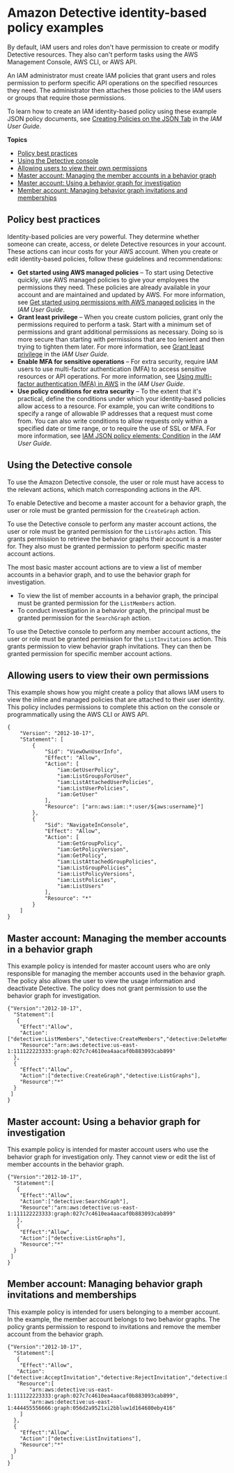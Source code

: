 # Amazon Detective identity\-based policy examples<a name="security_iam_id-based-policy-examples"></a>

By default, IAM users and roles don't have permission to create or modify Detective resources\. They also can't perform tasks using the AWS Management Console, AWS CLI, or AWS API\.

An IAM administrator must create IAM policies that grant users and roles permission to perform specific API operations on the specified resources they need\. The administrator then attaches those policies to the IAM users or groups that require those permissions\.

To learn how to create an IAM identity\-based policy using these example JSON policy documents, see [Creating Policies on the JSON Tab](https://docs.aws.amazon.com/IAM/latest/UserGuide/access_policies_create.html#access_policies_create-json-editor) in the *IAM User Guide*\.

**Topics**
+ [Policy best practices](#security_iam_service-with-iam-policy-best-practices)
+ [Using the Detective console](#security_iam_id-based-policy-examples-console)
+ [Allowing users to view their own permissions](#security_iam_id-based-policy-examples-view-own-permissions)
+ [Master account: Managing the member accounts in a behavior graph](#security_iam_id-based-policy-examples-master-account-mgmt)
+ [Master account: Using a behavior graph for investigation](#security_iam_id-based-policy-examples-master-investigate)
+ [Member account: Managing behavior graph invitations and memberships](#security_iam_id-based-policy-examples-member-account)

## Policy best practices<a name="security_iam_service-with-iam-policy-best-practices"></a>

Identity\-based policies are very powerful\. They determine whether someone can create, access, or delete Detective resources in your account\. These actions can incur costs for your AWS account\. When you create or edit identity\-based policies, follow these guidelines and recommendations:
+ **Get started using AWS managed policies** – To start using Detective quickly, use AWS managed policies to give your employees the permissions they need\. These policies are already available in your account and are maintained and updated by AWS\. For more information, see [Get started using permissions with AWS managed policies](https://docs.aws.amazon.com/IAM/latest/UserGuide/best-practices.html#bp-use-aws-defined-policies) in the *IAM User Guide*\.
+ **Grant least privilege** – When you create custom policies, grant only the permissions required to perform a task\. Start with a minimum set of permissions and grant additional permissions as necessary\. Doing so is more secure than starting with permissions that are too lenient and then trying to tighten them later\. For more information, see [Grant least privilege](https://docs.aws.amazon.com/IAM/latest/UserGuide/best-practices.html#grant-least-privilege) in the *IAM User Guide*\.
+ **Enable MFA for sensitive operations** – For extra security, require IAM users to use multi\-factor authentication \(MFA\) to access sensitive resources or API operations\. For more information, see [Using multi\-factor authentication \(MFA\) in AWS](https://docs.aws.amazon.com/IAM/latest/UserGuide/id_credentials_mfa.html) in the *IAM User Guide*\.
+ **Use policy conditions for extra security** – To the extent that it's practical, define the conditions under which your identity\-based policies allow access to a resource\. For example, you can write conditions to specify a range of allowable IP addresses that a request must come from\. You can also write conditions to allow requests only within a specified date or time range, or to require the use of SSL or MFA\. For more information, see [IAM JSON policy elements: Condition](https://docs.aws.amazon.com/IAM/latest/UserGuide/reference_policies_elements_condition.html) in the *IAM User Guide*\.

## Using the Detective console<a name="security_iam_id-based-policy-examples-console"></a>

To use the Amazon Detective console, the user or role must have access to the relevant actions, which match corresponding actions in the API\.

To enable Detective and become a master account for a behavior graph, the user or role must be granted permission for the `CreateGraph` action\.

To use the Detective console to perform any master account actions, the user or role must be granted permission for the `ListGraphs` action\. This grants permission to retrieve the behavior graphs their account is a master for\. They also must be granted permission to perform specific master account actions\.

The most basic master account actions are to view a list of member accounts in a behavior graph, and to use the behavior graph for investigation\.
+ To view the list of member accounts in a behavior graph, the principal must be granted permission for the `ListMembers` action\.
+ To conduct investigation in a behavior graph, the principal must be granted permission for the `SearchGraph` action\.

To use the Detective console to perform any member account actions, the user or role must be granted permission for the `ListInvitations` action\. This grants permission to view behavior graph invitations\. They can then be granted permission for specific member account actions\.

## Allowing users to view their own permissions<a name="security_iam_id-based-policy-examples-view-own-permissions"></a>

This example shows how you might create a policy that allows IAM users to view the inline and managed policies that are attached to their user identity\. This policy includes permissions to complete this action on the console or programmatically using the AWS CLI or AWS API\.

```
{
    "Version": "2012-10-17",
    "Statement": [
        {
            "Sid": "ViewOwnUserInfo",
            "Effect": "Allow",
            "Action": [
                "iam:GetUserPolicy",
                "iam:ListGroupsForUser",
                "iam:ListAttachedUserPolicies",
                "iam:ListUserPolicies",
                "iam:GetUser"
            ],
            "Resource": ["arn:aws:iam::*:user/${aws:username}"]
        },
        {
            "Sid": "NavigateInConsole",
            "Effect": "Allow",
            "Action": [
                "iam:GetGroupPolicy",
                "iam:GetPolicyVersion",
                "iam:GetPolicy",
                "iam:ListAttachedGroupPolicies",
                "iam:ListGroupPolicies",
                "iam:ListPolicyVersions",
                "iam:ListPolicies",
                "iam:ListUsers"
            ],
            "Resource": "*"
        }
    ]
}
```

## Master account: Managing the member accounts in a behavior graph<a name="security_iam_id-based-policy-examples-master-account-mgmt"></a>

This example policy is intended for master account users who are only responsible for managing the member accounts used in the behavior graph\. The policy also allows the user to view the usage information and deactivate Detective\. The policy does not grant permission to use the behavior graph for investigation\.

```
{"Version":"2012-10-17",
  "Statement":[
   {
    "Effect":"Allow",
    "Action":["detective:ListMembers","detective:CreateMembers","detective:DeleteMembers","detective:DeleteGraph","detective:Get*","detective:StartMonitoringMember"],
    "Resource":"arn:aws:detective:us-east-1:111122223333:graph:027c7c4610ea4aacaf0b883093cab899"
  },
  {
    "Effect":"Allow",
    "Action":["detective:CreateGraph","detective:ListGraphs"],
    "Resource":"*"
  }
 ]
}
```

## Master account: Using a behavior graph for investigation<a name="security_iam_id-based-policy-examples-master-investigate"></a>

This example policy is intended for master account users who use the behavior graph for investigation only\. They cannot view or edit the list of member accounts in the behavior graph\.

```
{"Version":"2012-10-17",
  "Statement":[
   {
    "Effect":"Allow",
    "Action":["detective:SearchGraph"],
    "Resource":"arn:aws:detective:us-east-1:111122223333:graph:027c7c4610ea4aacaf0b883093cab899"
   },
   {
    "Effect":"Allow",
    "Action":["detective:ListGraphs"],
    "Resource":"*"
  }
 ]
}
```

## Member account: Managing behavior graph invitations and memberships<a name="security_iam_id-based-policy-examples-member-account"></a>

This example policy is intended for users belonging to a member account\. In the example, the member account belongs to two behavior graphs\. The policy grants permission to respond to invitations and remove the member account from the behavior graph\.

```
{"Version":"2012-10-17",
  "Statement":[
   {
    "Effect":"Allow",
   "Action":["detective:AcceptInvitation","detective:RejectInvitation","detective:DisassociateMembership"],
   "Resource":[
       "arn:aws:detective:us-east-1:111122223333:graph:027c7c4610ea4aacaf0b883093cab899",
       "arn:aws:detective:us-east-1:444455556666:graph:056d2a9521xi2bbluw1d164680eby416"
    ]
  },
  {
    "Effect":"Allow",
    "Action":["detective:ListInvitations"],
    "Resource":"*"
  }
 ]
}
```